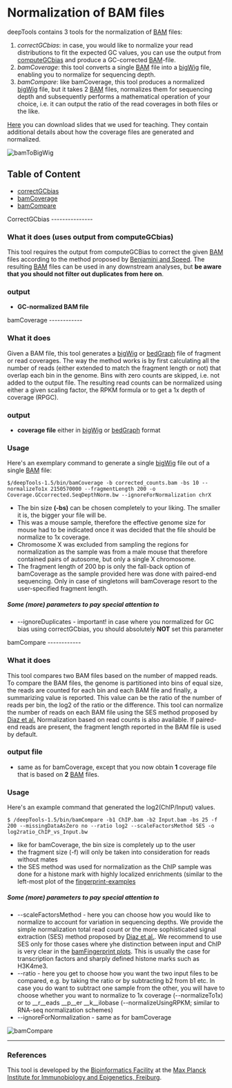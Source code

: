 Normalization of BAM files
===========================

deepTools contains 3 tools for the normalization of [BAM][] files:

1. _correctGCbias_: in case, you would like to normalize your read distributions to fit the expected GC values, you can use the output from [computeGCbias](https://raw.github.com/fidelram/deepTools/master/manual/QC.md "go to the chapter about data QC") and produce a GC-corrected [BAM]-file.
2. _bamCoverage_: this tool converts a single [BAM][] file into a [bigWig][] file, enabling you to normalize for sequencing depth.
3. _bamCompare_: like bamCoverage, this tool produces a normalized [bigWig][] file, but it takes 2 [BAM][] files, normalizes them for sequencing depth and subsequently performs a mathematical operation of your choice, i.e. it can output the ratio of the read coverages in both files or the like.


[Here](https://docs.google.com/file/d/0B8DPnFM4SLr2UjdYNkQ0dElEMm8/edit?usp=sharing "How to get from aligned reads to coverage profiles using deepTools") you can download slides that we used for teaching. They contain additional details about how the coverage files are generated and normalized.


![bamToBigWig](https://raw.github.com/fidelram/deepTools/master/examples/norm_IGVsnapshot_indFiles.png "snapshots of bigWig files loaded in IGV")

## Table of Content

  * [correctGCbias](#correctGCbias)
  * [bamCoverage](#bamCoverage)
  * [bamCompare](#bamCompare)



<a name="correctGCbias"/>
CorrectGCbias
---------------

### What it does (uses output from computeGCbias)
This tool requires the output from computeGCBias to correct the given
[BAM][] files according to the method proposed by [Benjamini and Speed][].  The resulting [BAM][] files can be used in any
downstream analyses, but __be aware that you should not filter out
duplicates from here on__.

### output
 + __GC-normalized BAM file__


<a name="bamCoverage"/>
bamCoverage
------------

### What it does
Given a BAM file, this tool generates a [bigWig][] or [bedGraph][] file of fragment or read coverages. The way the method works is by first calculating all the number of reads (either extended to match the fragment length or not) that overlap each bin in the genome. Bins with zero counts are skipped, i.e. not added to the output file. The resulting read counts can be normalized using either a given scaling factor, the RPKM formula or to get a 1x depth of coverage (RPGC).

### output
  + __coverage file__ either in [bigWig][] or [bedGraph][] format


### Usage

Here's an exemplary command to generate a single [bigWig][] file out of a single [BAM][] file:

    $/deepTools-1.5/bin/bamCoverage -b corrected_counts.bam -bs 10 --normalizeTo1x 2150570000 --fragmentLength 200 -o Coverage.GCcorrected.SeqDepthNorm.bw --ignoreForNormalization chrX

  + The bin size __(-bs)__ can be chosen completely to your liking. The smaller it is, the bigger your file will be.
  + This was a mouse sample, therefore the effective genome size for mouse had to be indicated once it was decided that the file should be normalize to 1x coverage.
  + Chromosome X was excluded from sampling the regions for normalization as the sample was from a male mouse that therefore contained pairs of autosome, but only a single X chromosome.
  + The fragment length of 200 bp is only the fall-back option of bamCoverage as the sample provided here was done with paired-end sequencing. Only in case of singletons will bamCoverage resort to the user-specified fragment length.

##### Some (more) parameters to pay special attention to

  + --ignoreDuplicates - important! in case where you normalized for GC bias using correctGCbias, you should absolutely  __NOT__ set this parameter
 

<a name="bamCompare"/>
bamCompare
------------

### What it does

This tool compares two BAM files based on the number of mapped
reads. To compare the BAM files, the genome is partitioned into bins
of equal size, the reads are counted for each bin and each BAM file
and finally, a summarizing value is reported.  This value can be the
ratio of the number of reads per bin, the log2 of the ratio or the
difference.  This tool can normalize the number of reads on each BAM
file using the SES method proposed by [Diaz et al.][] Normalization based on read counts is also
available. If paired-end
reads are present, the fragment length reported in the BAM file is
used by default.

### output file
  + same as for bamCoverage, except that you now obtain __1__ coverage file that is based on __2__ [BAM][] files.

### Usage

Here's an example command that generated the log2(ChIP/Input) values.

    $ /deepTools-1.5/bin/bamCompare -b1 ChIP.bam -b2 Input.bam -bs 25 -f 200 --missingDataAsZero no --ratio log2 --scaleFactorsMethod SES -o log2ratio_ChIP_vs_Input.bw
    
  + like for bamCoverage, the bin size is completely up to the user
  + the fragment size (-f) will only be taken into consideration for reads without mates
  + the SES method was used for normalization as the ChIP sample was done for a histone mark with highly localized enrichments (similar to the left-most plot of the [fingerprint-examples](https://github.com/fidelram/deepTools/blob/master/manual/QC.md "change to QC chapter to have a look at the plots")

##### Some (more) parameters to pay special attention to

 + --scaleFactorsMethod - here you can choose how you would like to normalize to account for variation in sequencing depths. We provide the simple normalization total read count or the more sophisticated signal extraction (SES) method proposed by [Diaz et al.][]. We recommend to use SES only for those cases where yhe distinction between input and ChIP is very clear in the [bamFingerprint plots](https://github.com/fidelram/deepTools/blob/master/manual/QC.md "go back to the QC chapter"). This is usually the case for transcription factors and sharply defined histone marks such as H3K4me3.
  + --ratio - here you get to choose how you want the two input files to be compared, e.g. by taking the ratio or by subtracting b2 from b1 etc. In case you do want to subtract one sample from the other, you will have to choose whether you want to normalize to 1x coverage (--normalizeTo1x) or to __r__eads __p__er __k__ilobase (--normalizeUsingRPKM; similar to RNA-seq normalization schemes)
 + --ignoreForNormalization - same as for bamCoverage


![bamCompare](https://raw.github.com/fidelram/deepTools/master/examples/norm_bamCompare.png "Mathematical operations for comparing 2 BAM files implemented in bamCompare")



-----------------------------------------------------------------------------------
[BAM]: https://docs.google.com/document/d/1Iv9QnuRYWCtV_UCi4xoXxEfmSZYQNyYJPNsFHnvv9C0/edit?usp=sharing "binary version of a SAM file; contains all information about aligned reads"
[SAM]: https://docs.google.com/document/d/1Iv9QnuRYWCtV_UCi4xoXxEfmSZYQNyYJPNsFHnvv9C0/edit?usp=sharing "text file containing all information about aligned reads"
[bigWig]: https://docs.google.com/document/d/1Iv9QnuRYWCtV_UCi4xoXxEfmSZYQNyYJPNsFHnvv9C0/edit?usp=sharing "binary version of a bedGraph file; contains genomic intervals and corresponding scores, e.g. average read numbers per 50 bp"
[bedGraph]: https://docs.google.com/document/d/1Iv9QnuRYWCtV_UCi4xoXxEfmSZYQNyYJPNsFHnvv9C0/edit?usp=sharing "text file that contains genomic intervals and corresponding scores, e.g. average read numbers per 50 bp"
[FASTQ]: https://docs.google.com/document/d/1Iv9QnuRYWCtV_UCi4xoXxEfmSZYQNyYJPNsFHnvv9C0/edit?usp=sharing "text file of raw reads (almost straight out of the sequencer)"
### References
[Benjamini and Speed]: http://nar.oxfordjournals.org/content/40/10/e72 "Nucleic Acids Research (2012)"
[Diaz et al.]: http://www.degruyter.com/view/j/sagmb.2012.11.issue-3/1544-6115.1750/1544-6115.1750.xml "Stat. Appl. Gen. Mol. Biol. (2012)"


This tool is developed by the [Bioinformatics Facility](http://www1.ie-freiburg.mpg.de/bioinformaticsfac) at the [Max Planck Institute for Immunobiology and Epigenetics, Freiburg](http://www1.ie-freiburg.mpg.de/).
